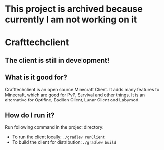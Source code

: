 # This project is archived because currently I am not working on it
# Crafttechclient

## The client is still in development!

## What is it good for?

Crafttechclient is an open source Minecraft Client.
It adds many features to Minecraft, which are good for PvP, Survival and other things.
It is an alternative for Optifine, Badlion Client, Lunar Client and Labymod.

## How do I run it?

Run following command in the project directory:
* To run the client locally: `./gradlew runClient`
* To build the client for distribution: `./gradlew build`
